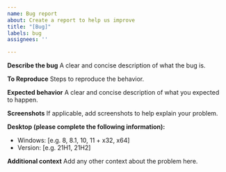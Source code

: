 ```yaml
---
name: Bug report
about: Create a report to help us improve
title: "[Bug]"
labels: bug
assignees: ''

---
```


**Describe the bug**
A clear and concise description of what the bug is.

**To Reproduce**
Steps to reproduce the behavior.

**Expected behavior**
A clear and concise description of what you expected to happen.

**Screenshots**
If applicable, add screenshots to help explain your problem.

**Desktop (please complete the following information):**
 - Windows: [e.g. 8, 8.1, 10, 11 + x32, x64]
 - Version: [e.g. 21H1, 21H2]

**Additional context**
Add any other context about the problem here.
